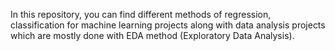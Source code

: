 In this repository, you can find different methods of regression, classification for machine learning projects along with data analysis projects which are mostly done with EDA method (Exploratory Data Analysis).
